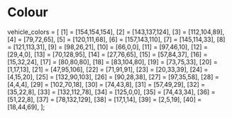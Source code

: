 # Colour


vehicle_colors = [
	[1] = [154,154,154],
	[2] = [143,137,124],
	[3] = [112,104,89],
	[4] = [79,72,65],
	[5] = [120,111,68],
	[6] = [157,143,110],
	[7] = [145,114,33],
	[8] = [121,113,31],
	[9] = [98,26,21],
	[10] = [66,0,0],
	[11] = [97,46,10],
	[12] = [29,4,0],
	[13] = [70,128,95],
	[14] = [27,76,65],
	[15] = [57,84,37],
	[16] = [15,32,24],
	[17] = [80,80,80],
	[18] = [83,104,80],
	[19] = [73,75,33],
	[20] = [1,17,13],
	[21] = [47,95,106],
	[22] = [71,91,91],
	[23] = [20,33,39],
	[24] = [4,15,20],
	[25] = [132,90,103],
	[26] = [90,28,38],
	[27] = [97,35,58],
	[28] = [4,4,4],
	[29] = [102,70,18],
	[30] = [74,43,8],
	[31] = [57,49,29],
	[32] = [35,22,8],
	[33] = [132,112,78],
	[34] = [125,0,0],
	[35] = [74,43,34],
	[36] = [51,22,8],
	[37] = [78,132,129],
	[38] = [17,1,14],
	[39] = [2,5,19],
	[40] = [18,44,69],
];